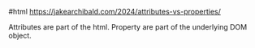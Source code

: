 #html
https://jakearchibald.com/2024/attributes-vs-properties/

Attributes are part of the html.
Property are part of the underlying DOM object.
